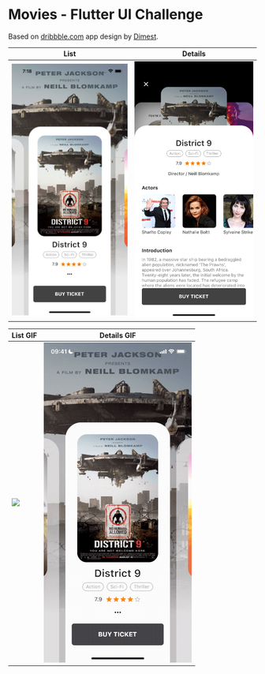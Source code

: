 # Movies - Flutter UI Challenge

Based on [dribbble.com](https://dribbble.com/shots/8257559-Movie-2-0) app design by  [Dimest](https://dribbble.com/Dimest).


 | List | Details |
 |-----------|-----------|
 |<img src="screen-1-iPhone-14.png" width="300" >|<img src="screen-2-iPhone-14.png" width="300"> |


| List GIF| Details GIF |
 |-----------|-----------|
 |<img src="movies-1.gif" width="300" >|<img src="movies-2.gif" width="300"> |

